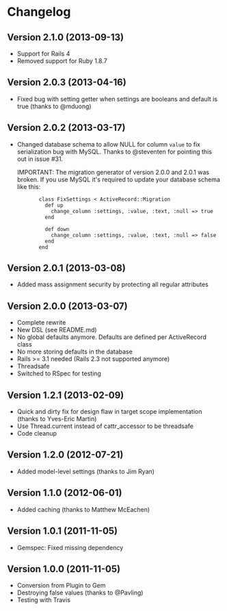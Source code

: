 # Changelog

## Version 2.1.0 (2013-09-13)

- Support for Rails 4
- Removed support for Ruby 1.8.7


## Version 2.0.3 (2013-04-16)

- Fixed bug with setting getter when settings are booleans and default is true (thanks to @mduong)


## Version 2.0.2 (2013-03-17)

- Changed database schema to allow NULL for column `value` to fix serialization
  bug with MySQL. Thanks to @steventen for pointing this out in issue #31.

  IMPORTANT: The migration generator of version 2.0.0 and 2.0.1 was broken. If
             you use MySQL it's required to update your database schema like
             this:

             class FixSettings < ActiveRecord::Migration
               def up
                 change_column :settings, :value, :text, :null => true
               end

               def down
                 change_column :settings, :value, :text, :null => false
               end
             end


## Version 2.0.1 (2013-03-08)

- Added mass assignment security by protecting all regular attributes


## Version 2.0.0 (2013-03-07)

- Complete rewrite
- New DSL (see README.md)
- No global defaults anymore. Defaults are defined per ActiveRecord class
- No more storing defaults in the database
- Rails >= 3.1 needed (Rails 2.3 not supported anymore)
- Threadsafe
- Switched to RSpec for testing


## Version 1.2.1 (2013-02-09)

- Quick and dirty fix for design flaw in target scope implementation (thanks to Yves-Eric Martin)
- Use Thread.current instead of cattr_accessor to be threadsafe
- Code cleanup


## Version 1.2.0 (2012-07-21)

- Added model-level settings (thanks to Jim Ryan)


## Version 1.1.0 (2012-06-01)

- Added caching (thanks to Matthew McEachen)


## Version 1.0.1 (2011-11-05)

- Gemspec: Fixed missing dependency


## Version 1.0.0 (2011-11-05)

- Conversion from Plugin to Gem
- Destroying false values (thanks to @Pavling)
- Testing with Travis
